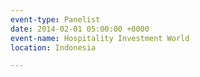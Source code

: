 ```yaml
---
event-type: Panelist
date: 2014-02-01 05:00:00 +0000
event-name: Hospitality Investment World
location: Indonesia

---
```

